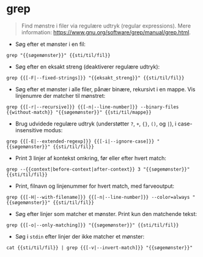 # grep

> Find mønstre i filer via regulære udtryk (regular expressions).
> Mere information: <https://www.gnu.org/software/grep/manual/grep.html>.

- Søg efter et mønster i en fil:

`grep "{{søgemønster}}" {{sti/til/fil}}`

- Søg efter en eksakt streng (deaktiverer regulære udtryk):

`grep {{[-F|--fixed-strings]}} "{{eksakt_streng}}" {{sti/til/fil}}`

- Søg efter et mønster i alle filer, pånær binære, rekursivt i en mappe. Vis linjenumre der matcher til mønstret:

`grep {{[-r|--recursive]}} {{[-n|--line-number]}} --binary-files {{without-match}} "{{søgemønster}}" {{sti/til/mappe}}`

- Brug udvidede regulære udtryk (understøtter `?`, `+`, `{}`, `()`, og `|`), i case-insensitive modus:

`grep {{[-E|--extended-regexp]}} {{[-i|--ignore-case]}} "{{søgemønster}}" {{sti/til/fil}}`

- Print 3 linjer af kontekst omkring, før eller efter hvert match:

`grep --{{context|before-context|after-context}} 3 "{{søgemønster}}" {{sti/til/fil}}`

- Print, filnavn og linjenummer for hvert match, med farveoutput:

`grep {{[-H|--with-filename]}} {{[-n|--line-number]}} --color=always "{{søgemønster}}" {{sti/til/fil}}`

- Søg efter linjer som matcher et mønster. Print kun den matchende tekst:

`grep {{[-o|--only-matching]}} "{{søgemønster}}" {{sti/til/fil}}`

- Søg i `stdin` efter linjer der ikke matcher et mønster:

`cat {{sti/til/fil}} | grep {{[-v|--invert-match]}} "{{søgemønster}}"`
